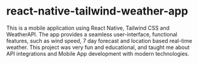 # react-native-tailwind-weather-app
This is a mobile application using React Native, Tailwind CSS and WeatherAPI. The app provides a seamless user-interface, functional features, such as wind speed, 7 day forecast and location based real-time weather. This project was very fun and educational, and taught me about API integrations and Mobile App development with modern technologies.
